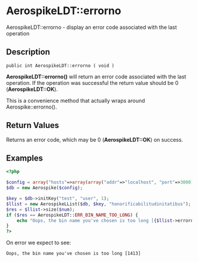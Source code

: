 
# AerospikeLDT::errorno

AerospikeLDT::errorno - display an error code associated with the last operation

## Description

```
public int AerospikeLDT::errorno ( void )
```

**AerospikeLDT::errorno()** will return an error code associated with the last
operation. If the operation was successful the return value should be 0
(**AerospikeLDT::OK**).

This is a convenience method that actually wraps around Aerospike::errorno().

## Return Values

Returns an error code, which may be 0 (**AerospikeLDT::OK**) on success.

## Examples

```php
<?php

$config = array("hosts"=>array(array("addr"=>"localhost", "port"=>3000)));
$db = new Aerospike($config);

$key = $db->initKey("test", "user", 1);
$llist = new AerospikeLList($db, $key, "honorificabilitudinitatibus");
$res = $llist->size($num);
if ($res == AerospikeLDT::ERR_BIN_NAME_TOO_LONG) {
    echo "Oops, the bin name you've chosen is too long [{$llist->errorno()}]\n";
}
?>
```

On error we expect to see:

```
Oops, the bin name you've chosen is too long [1413]
```

